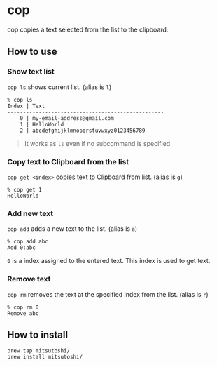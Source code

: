 # cop

cop copies a text selected from the list to the clipboard.

## How to use

### Show text list

`cop ls` shows current list. (alias is `l`)

```
% cop ls
Index | Text
--------------------------------------------------
    0 | my-email-address@gmail.com
    1 | HelloWorld
    2 | abcdefghijklmnopqrstuvwxyz0123456789
```

> It works as `ls` even if no subcommand is specified.

### Copy text to Clipboard from the list

`cop get <index>` copies text to Clipboard from list. (alias is `g`)

```
% cop get 1
HelloWorld
```

### Add new text

`cop add` adds a new text to the list. (alias is `a`)

```
% cop add abc
Add 0:abc
```

`0` is a index assigned to the entered text. This index is used to get text.

### Remove text

`cop rm` removes the text at the specified index from the list. (alias is `r`)

```
% cop rm 0
Remove abc
```

## How to install

```
brew tap mitsutoshi/
brew install mitsutoshi/
```
